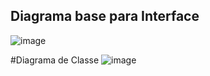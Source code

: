 ##   Diagrama base para Interface
![image](https://github.com/user-attachments/assets/b7f07fe5-345c-472a-abed-3c8159f3dd26)

#Diagrama de Classe
![image](https://github.com/user-attachments/assets/e3996f0c-3041-4a4b-aac0-a89a9ce57c5e)

